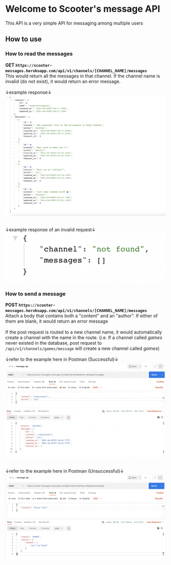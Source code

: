 # Welcome to Scooter's message API
This API is a very simple API for messaging among multiple users

## How to use
### How to read the messages
<b>GET `https://scooter-messages.herokuapp.com/api/v1/channels/[CHANNEL_NAME]/messages`</b>
<br>This would return all the messages in that channel. If the channel name is invalid (do not exist), it would return an error message.</br>
<br>↓example response↓</br>
![successful response](./screenshots/get.jpg)

<br>↓example response of an invalid request↓</br>
![error response](./screenshots/error.jpg)

### How to send a message
<b>POST `https://scooter-messages.herokuapp.com/api/v1/channels/[CHANNEL_NAME]/messages`</b>
<br>Attach a body that contains both a "content" and an "author". If either of them are blank, it would return an error message</br>
<br>If the post request is routed to a new channel name, it would automatically create a channel with the name in the route. (i.e. If a channel called <em>games</em> never existed in the database, post request to `/api/v1/channels/games/message` will create a new channel called <em>games</em>)</br>
<br>↓refer to the example here in Postman (Successful)↓</br>
![example from postman](./screenshots/postman_post.jpg)

<br>↓refer to the example here in Postman (Unsuccessful)↓</br>
![example from postman](./screenshots/post_error.jpg)

